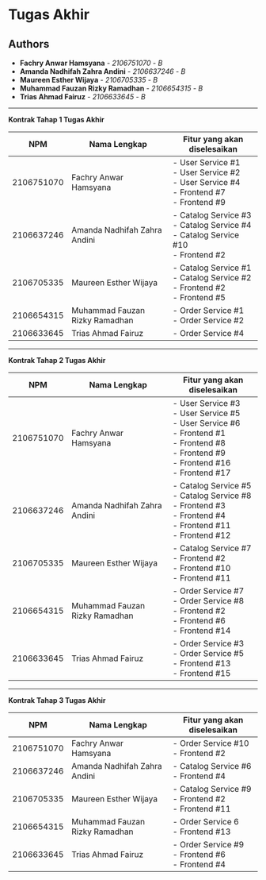 # Tugas Akhir
## Authors
* **Fachry Anwar Hamsyana** - *2106751070* - *B*
* **Amanda Nadhifah Zahra Andini** - *2106637246* - *B*
* **Maureen Esther Wijaya** - *2106705335* - *B*
* **Muhammad Fauzan Rizky Ramadhan** - *2106654315* - *B*
* **Trias Ahmad Fairuz** - *2106633645* - *B*

---
**Kontrak Tahap 1 Tugas Akhir**

| NPM        | Nama Lengkap                   | Fitur yang akan diselesaikan                                                                                |
|------------|--------------------------------|-------------------------------------------------------------------------------------------------------------|
| 2106751070 | Fachry Anwar Hamsyana          | - User Service #1<br/>- User Service #2<br/>- User Service #4<br/>- Frontend #7<br/>- Frontend #9           |
| 2106637246 | Amanda Nadhifah Zahra Andini   | - Catalog Service #3<br/>- Catalog Service #4<br/>- Catalog Service #10<br/>- Frontend #2 |
| 2106705335 | Maureen Esther Wijaya          | - Catalog Service #1<br/>- Catalog Service #2<br/>- Frontend #2<br/>- Frontend #5                           |
| 2106654315 | Muhammad Fauzan Rizky Ramadhan | - Order Service #1<br/>- Order Service #2                                                                   |
| 2106633645 | Trias Ahmad Fairuz             | - Order Service #4                                                                                          |

---
**Kontrak Tahap 2 Tugas Akhir**

| NPM        | Nama Lengkap                   | Fitur yang akan diselesaikan                                                                                                                              |
|------------|--------------------------------|-----------------------------------------------------------------------------------------------------------------------------------------------------------|
| 2106751070 | Fachry Anwar Hamsyana          | - User Service #3<br/>- User Service #5<br/>- User Service #6<br/>- Frontend #1<br/>- Frontend #8<br/>- Frontend #9<br/>- Frontend #16<br/>- Frontend #17 |
| 2106637246 | Amanda Nadhifah Zahra Andini   | - Catalog Service #5<br/>- Catalog Service #8<br/>- Frontend #3<br/>- Frontend #4<br/>- Frontend #11<br/>- Frontend #12                                   |
| 2106705335 | Maureen Esther Wijaya          | - Catalog Service #7<br/>- Frontend #2<br/>- Frontend #10<br/>- Frontend #11                                                                              |
| 2106654315 | Muhammad Fauzan Rizky Ramadhan | - Order Service #7<br/>- Order Service #8<br/>- Frontend #2<br/>- Frontend #6<br/>- Frontend #14                                                          |
| 2106633645 | Trias Ahmad Fairuz             | - Order Service #3<br/>- Order Service #5<br/>- Frontend #13<br/>- Frontend #15                                                                           |

---
**Kontrak Tahap 3 Tugas Akhir**

| NPM        | Nama Lengkap                   | Fitur yang akan diselesaikan                              |
|------------|--------------------------------|-----------------------------------------------------------|
| 2106751070 | Fachry Anwar Hamsyana          | - Order Service #10<br/>- Frontend #2                     |
| 2106637246 | Amanda Nadhifah Zahra Andini   | - Catalog Service #6<br/>- Frontend #4                    |
| 2106705335 | Maureen Esther Wijaya          | - Catalog Service #9<br/>- Frontend #2<br/>- Frontend #11 |
| 2106654315 | Muhammad Fauzan Rizky Ramadhan | - Order Service 6<br/>- Frontend #13                      |
| 2106633645 | Trias Ahmad Fairuz             | - Order Service #9<br/>- Frontend #6<br/>- Frontend #4    |
